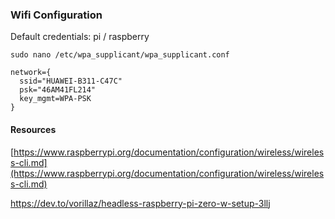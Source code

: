 ### Wifi Configuration

Default credentials: pi / raspberry

``sudo nano /etc/wpa_supplicant/wpa_supplicant.conf``

```
network={
  ssid="HUAWEI-B311-C47C"
  psk="46AM41FL214"
  key_mgmt=WPA-PSK
}
```

#### Resources

[https://www.raspberrypi.org/documentation/configuration/wireless/wireless-cli.md](https://www.raspberrypi.org/documentation/configuration/wireless/wireless-cli.md)

https://dev.to/vorillaz/headless-raspberry-pi-zero-w-setup-3llj
